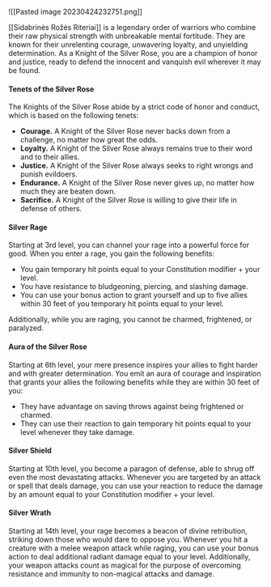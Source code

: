![[Pasted image 20230424232751.png]]


[[Sidabrinės Rožės Riteriai]] is a legendary order of warriors who combine their raw physical strength with unbreakable mental fortitude. They are known for their unrelenting courage, unwavering loyalty, and unyielding determination. As a Knight of the Silver Rose, you are a champion of honor and justice, ready to defend the innocent and vanquish evil wherever it may be found.

#### Tenets of the Silver Rose

The Knights of the Silver Rose abide by a strict code of honor and conduct, which is based on the following tenets:

-   **Courage.** A Knight of the Silver Rose never backs down from a challenge, no matter how great the odds.
-   **Loyalty.** A Knight of the Silver Rose always remains true to their word and to their allies.
-   **Justice.** A Knight of the Silver Rose always seeks to right wrongs and punish evildoers.
-   **Endurance.** A Knight of the Silver Rose never gives up, no matter how much they are beaten down.
-   **Sacrifice.** A Knight of the Silver Rose is willing to give their life in defense of others.

#### Silver Rage

Starting at 3rd level, you can channel your rage into a powerful force for good. When you enter a rage, you gain the following benefits:

-   You gain temporary hit points equal to your Constitution modifier + your level.
-   You have resistance to bludgeoning, piercing, and slashing damage.
-   You can use your bonus action to grant yourself and up to five allies within 30 feet of you temporary hit points equal to your level.

Additionally, while you are raging, you cannot be charmed, frightened, or paralyzed.

#### Aura of the Silver Rose

Starting at 6th level, your mere presence inspires your allies to fight harder and with greater determination. You emit an aura of courage and inspiration that grants your allies the following benefits while they are within 30 feet of you:

-   They have advantage on saving throws against being frightened or charmed.
-   They can use their reaction to gain temporary hit points equal to your level whenever they take damage.

#### Silver Shield

Starting at 10th level, you become a paragon of defense, able to shrug off even the most devastating attacks. Whenever you are targeted by an attack or spell that deals damage, you can use your reaction to reduce the damage by an amount equal to your Constitution modifier + your level.

#### Silver Wrath

Starting at 14th level, your rage becomes a beacon of divine retribution, striking down those who would dare to oppose you. Whenever you hit a creature with a melee weapon attack while raging, you can use your bonus action to deal additional radiant damage equal to your level. Additionally, your weapon attacks count as magical for the purpose of overcoming resistance and immunity to non-magical attacks and damage.